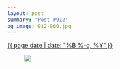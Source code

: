 ```yaml
---
layout: post
summary: 'Post #912'
og_image: 912-960.jpg
---
```


<p>
 <time>
  <a href="/912">
   {{ page.date | date: "%B %-d, %Y" }}
  </a>
 </time>
 <a href="/912">
  <figure data-taken="10/7/2019">
   <img sizes="(min-width: 700px) 50vw, calc(100vw - 2rem)" src="{{ site.assets_url }}/912-480.jpg" srcset="{{ site.assets_url }}/912-240.jpg 240w, {{ site.assets_url }}/912-480.jpg 480w, {{ site.assets_url }}/912-720.jpg 720w, {{ site.assets_url }}/912-960.jpg 960w"/>
  </figure>
 </a>
</p>
